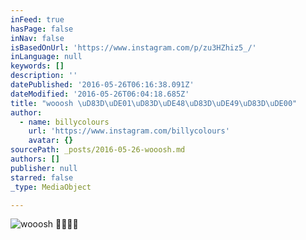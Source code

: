 ```yaml
---
inFeed: true
hasPage: false
inNav: false
isBasedOnUrl: 'https://www.instagram.com/p/zu3HZhiz5_/'
inLanguage: null
keywords: []
description: ''
datePublished: '2016-05-26T06:16:38.091Z'
dateModified: '2016-05-26T06:04:18.685Z'
title: "wooosh \uD83D\uDE01\uD83D\uDE48\uD83D\uDE49\uD83D\uDE00"
author:
  - name: billycolours
    url: 'https://www.instagram.com/billycolours'
    avatar: {}
sourcePath: _posts/2016-05-26-wooosh.md
authors: []
publisher: null
starred: false
_type: MediaObject

---
```

![wooosh ](https://scontent.cdninstagram.com/t51.2885-15/e15/11005233_358999340959495_2082148104_n.jpg?ig_cache_key=OTMxOTI0NTczOTEzMDM4NDYz.2)